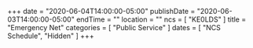 +++
date = "2020-06-04T14:00:00-05:00"
publishDate = "2020-06-03T14:00:00-05:00"
endTime = ""
location = ""
ncs = [ "KE0LDS" ]
title = "Emergency Net"
categories = [ "Public Service" ]
dates = [ "NCS Schedule", "Hidden" ]
+++
